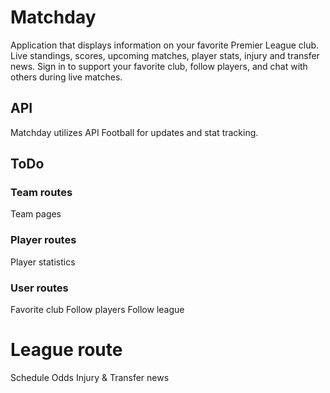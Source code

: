 # Matchday

Application that displays information on your favorite Premier League club. Live standings, scores, upcoming matches, player stats, injury and transfer news. Sign in to support your favorite club, follow players, and chat with others during live matches.

## API

Matchday utilizes API Football for updates and stat tracking.

## ToDo

### Team routes

Team pages

### Player routes

Player statistics

### User routes

Favorite club
Follow players
Follow league

# League route

Schedule
Odds
Injury & Transfer news
